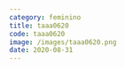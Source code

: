 ```yaml
---
category: feminino
title: taaa0620
code: taaa0620
image: /images/taaa0620.png
date: 2020-08-31
---
```


